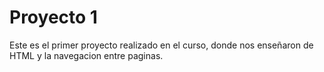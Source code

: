 <h1 aling="left"> Proyecto 1</h1>


<p aling="left">Este es el primer proyecto realizado en el curso, donde nos enseñaron de HTML y la navegacion entre paginas.<p>